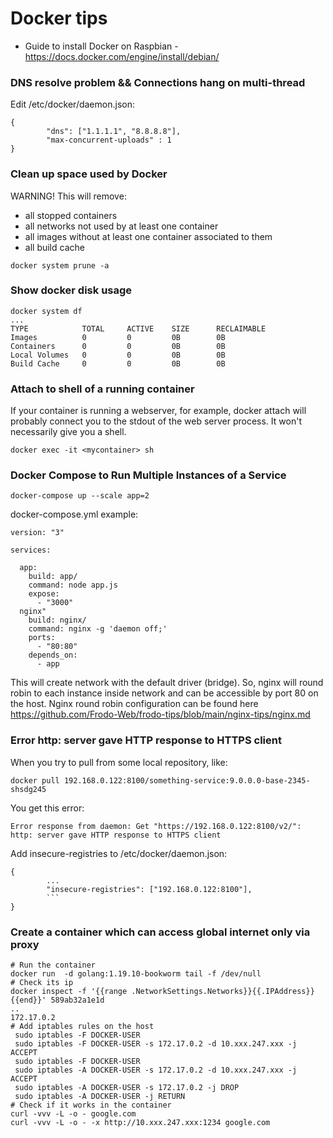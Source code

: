 # Docker tips
- Guide to install Docker on Raspbian - https://docs.docker.com/engine/install/debian/
### DNS resolve problem && Connections hang on multi-thread
Edit /etc/docker/daemon.json:
````
{
        "dns": ["1.1.1.1", "8.8.8.8"],
        "max-concurrent-uploads" : 1
}
````
### Clean up space used by Docker
WARNING! This will remove:                                                                                                          
- all stopped containers
- all networks not used by at least one container
- all images without at least one container associated to them
- all build cache
````
docker system prune -a
````
### Show docker disk usage
````
docker system df 
...
TYPE            TOTAL     ACTIVE    SIZE      RECLAIMABLE
Images          0         0         0B        0B
Containers      0         0         0B        0B
Local Volumes   0         0         0B        0B
Build Cache     0         0         0B        0B
````
### Attach to shell of a running container
If your container is running a webserver, for example, docker attach will probably connect you to the stdout of the web server process. It won't necessarily give you a shell.
````
docker exec -it <mycontainer> sh
````
### Docker Compose to Run Multiple Instances of a Service
```
docker-compose up --scale app=2
```
docker-compose.yml example:
````
version: "3"

services:

  app:
    build: app/
    command: node app.js
    expose:
      - "3000"
  nginx"
    build: nginx/
    command: nginx -g 'daemon off;'
    ports:
      - "80:80"
    depends_on:
      - app
````
This will create network with the default driver (bridge). So, nginx will round robin to each instance inside network and can be accessible by port 80 on the host. Nginx round robin configuration can be found here https://github.com/Frodo-Web/frodo-tips/blob/main/nginx-tips/nginx.md
### Error http: server gave HTTP response to HTTPS client
When you try to pull from some local repository, like:
```
docker pull 192.168.0.122:8100/something-service:9.0.0.0-base-2345-shsdg245
```
You get this error:
```
Error response from daemon: Get "https://192.168.0.122:8100/v2/": http: server gave HTTP response to HTTPS client
```
Add insecure-registries to /etc/docker/daemon.json:
```
{
        ...
        "insecure-registries": ["192.168.0.122:8100"],
        ```
}
```
### Create a container which can access global internet only via proxy
```
# Run the container
docker run  -d golang:1.19.10-bookworm tail -f /dev/null
# Check its ip
docker inspect -f '{{range .NetworkSettings.Networks}}{{.IPAddress}}{{end}}' 589ab32a1e1d
..
172.17.0.2
# Add iptables rules on the host
 sudo iptables -F DOCKER-USER
 sudo iptables -F DOCKER-USER -s 172.17.0.2 -d 10.xxx.247.xxx -j ACCEPT
 sudo iptables -F DOCKER-USER
 sudo iptables -A DOCKER-USER -s 172.17.0.2 -d 10.xxx.247.xxx -j ACCEPT
 sudo iptables -A DOCKER-USER -s 172.17.0.2 -j DROP
 sudo iptables -A DOCKER-USER -j RETURN
# Check if it works in the container
curl -vvv -L -o - google.com
curl -vvv -L -o - -x http://10.xxx.247.xxx:1234 google.com
